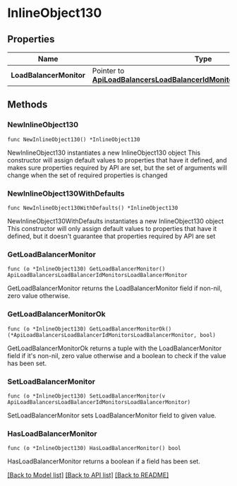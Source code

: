 # InlineObject130

## Properties

Name | Type | Description | Notes
------------ | ------------- | ------------- | -------------
**LoadBalancerMonitor** | Pointer to [**ApiLoadBalancersLoadBalancerIdMonitorsLoadBalancerMonitor**](_api_load_balancers__loadBalancerId__monitors_loadBalancerMonitor.md) |  | [optional] 

## Methods

### NewInlineObject130

`func NewInlineObject130() *InlineObject130`

NewInlineObject130 instantiates a new InlineObject130 object
This constructor will assign default values to properties that have it defined,
and makes sure properties required by API are set, but the set of arguments
will change when the set of required properties is changed

### NewInlineObject130WithDefaults

`func NewInlineObject130WithDefaults() *InlineObject130`

NewInlineObject130WithDefaults instantiates a new InlineObject130 object
This constructor will only assign default values to properties that have it defined,
but it doesn't guarantee that properties required by API are set

### GetLoadBalancerMonitor

`func (o *InlineObject130) GetLoadBalancerMonitor() ApiLoadBalancersLoadBalancerIdMonitorsLoadBalancerMonitor`

GetLoadBalancerMonitor returns the LoadBalancerMonitor field if non-nil, zero value otherwise.

### GetLoadBalancerMonitorOk

`func (o *InlineObject130) GetLoadBalancerMonitorOk() (*ApiLoadBalancersLoadBalancerIdMonitorsLoadBalancerMonitor, bool)`

GetLoadBalancerMonitorOk returns a tuple with the LoadBalancerMonitor field if it's non-nil, zero value otherwise
and a boolean to check if the value has been set.

### SetLoadBalancerMonitor

`func (o *InlineObject130) SetLoadBalancerMonitor(v ApiLoadBalancersLoadBalancerIdMonitorsLoadBalancerMonitor)`

SetLoadBalancerMonitor sets LoadBalancerMonitor field to given value.

### HasLoadBalancerMonitor

`func (o *InlineObject130) HasLoadBalancerMonitor() bool`

HasLoadBalancerMonitor returns a boolean if a field has been set.


[[Back to Model list]](../README.md#documentation-for-models) [[Back to API list]](../README.md#documentation-for-api-endpoints) [[Back to README]](../README.md)


